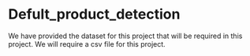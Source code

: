 # Defult_product_detection
We have provided the dataset for this project that will be required in this project. We will require a csv file for this project. 
